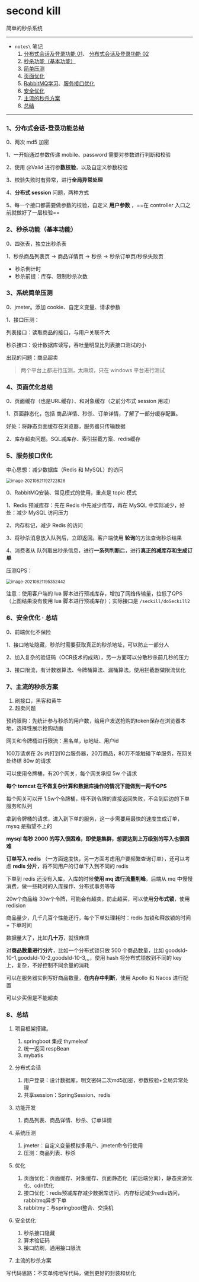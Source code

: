 # second kill

简单的秒杀系统



---



- `notes\` 笔记
  1. [分布式会话及登录功能 01](notes/01登录.md)、 [分布式会话及登录功能 02](notes/02分布式会话.md)
  2. [秒杀功能（基本功能）](notes/03秒杀.md)
  3. [简单压测](notes/04压测.md)
  4. [页面优化](notes/05RabbitMQ学习.md)
  5. [RabbitMQ学习](notes/05RabbitMQ学习.md)、[服务接口优化](notes/06服务优化.md)
  6. [安全优化](notes/07安全优化.md)
  7. [主流的秒杀方案]()
  8. [总结]()




---

### 1、分布式会话-登录功能总结

0、两次 md5 加密

1、一开始通过参数传递 mobile、password 需要对参数进行判断和校验

2、使用 @Valid 进行参**数校验**，以及自定义参数校验

3、校验失败时有异常，进行**全局异常处理**

4、**分布式 session** 问题，两种方式

5、每一个接口都需要做参数的校验，自定义 **用户参数** ，==在 controller 入口之前就做好了一层校验==



### 2、秒杀功能（基本功能）

0、四张表，独立出秒杀表

1、秒杀商品列表页 -> 商品详情页 -> 秒杀 -> 秒杀订单页/秒杀失败页

- 秒杀倒计时
- 秒杀前提：库存、限制秒杀次数




### 3、系统简单压测
0、jmeter。添加 cookie、自定义变量、请求参数

1、接口压测：

列表接口：读取商品的接口，与用户关联不大

秒杀接口：设计数据库读写，吞吐量明显比列表接口测试的小

出现的问题：商品超卖

> 两个平台上都进行压测，太麻烦，只在 windows 平台进行测试



### 4、页面优化总结

0、页面缓存（也是URL缓存）、和对象缓存（之前分布式 session 用过）

1、页面静态化，包括 商品详情、秒杀、订单详情，了解了一部分缓存配置。

好处：将静态页面缓存在浏览器，服务器只传输数据

2、库存超卖问题。SQL减库存、索引拦截方案、redis缓存



### 5、服务接口优化

中心思想：减少数据库（Redis 和 MySQL）的访问

<img src="https://i.loli.net/2021/08/21/X5vNMgWjbl1ft7U.png" alt="image-20210821192722826" style="zoom:80%;" />

0、RabbitMQ安装、常见模式的使用，重点是 topic 模式

1、Redis 预减库存：先在 Redis 中先减少库存，再在 MySQL 中实际减少，好处：减少 MySQL 访问压力

2、内存标记，减少 Redis 的访问

3、将秒杀消息放入队列后，立即返回。客户端使用 **轮询**的方法查询秒杀结果

4、消费者从 队列取出秒杀信息，进行**一系列判断**后，进行**真正的减库存和生成订单**

压测QPS：

<img src="https://i.loli.net/2021/08/21/vGASbgtMPsjXwq6.png" alt="image-20210821195352442" style="zoom:80%;" />

注意：使用客户端的 lua 脚本进行预减库存，增加了网络传输量，拉低了QPS（上图结果没有使用 lua 脚本进行预减库存）；实际接口是 `/seckill/doSeckill2`



### 6、安全优化 · 总结

0、前端优化不保险

1、接口地址隐藏，秒杀时需要获取真正的秒杀地址，可以防止一部分人

2、加入复杂的验证码（OCR技术的成熟），另一方面可以分散秒杀前几秒的压力

3、接口限流，有计数器算法、令牌桶算法、漏桶算法。使用拦截器做限流优化



### 7、主流的秒杀方案



1. 刷接口，黑客和黄牛
2. 超卖问题



预约限购：先统计参与秒杀的用户数，给用户发送抢购的token保存在浏览器本地，选择性展示抢购动画



网关和令牌桶进行限流：黑名单，ip地址、用户id



100万请求在 2s 内打到10台服务器，20万商品，80万不能触碰下单服务，在网关处终结 80w 的请求

可以使用令牌桶，有20个网关，每个网关承担 5w 个请求

**每个 tomcat 在不做复杂计算和数据库操作的情况下能做到一两千QPS**

每个网关可以开 1.5w个令牌桶，得不到令牌的直接返回失败，不会到后边的下单服务和队列

拿到令牌桶的请求，进入到下单的服务，这一步需要用最快的速度生成订单，mysq 是指望不上的

**mysql 每秒 2000 的写入很困难，即使是集群，想要达到上万级别的写入也很困难**

**订单写入 redis** （一方面速度快，另一方面考虑用户要频繁查询订单），还可以考虑 **redis 分片**，将不同用户的订单下入到不同的 redis

下单到 redis 还没有入库，入库的时候**使用 mq 进行流量削峰**，后端从 mq 中慢慢消费，做一些耗时的入库操作、分布式事务等等

20w个商品给 30w个令牌，可能会有超卖，防止超买，可以使用**分布式锁**，使用 redision

商品量少，几千几百个性能还行，每个下单处理耗时：redis 加锁和释放锁的时间 + 下单时间

数据量大了，比如**几十万**，就很麻烦

对**商品数量进行分片**，比如一个分布式锁只放 500 个商品数量，比如 goodsId-10-1,goodsId-10-2,goodsId-10-3,,,，使用 hash 将分布式锁放到不同的 key 上，复杂，不好控制不同余量的消耗

可以在服务器实例写好商品数量，**在内存中判断**，使用 Apollo 和 Nacos 进行配置

可以少买但是不能超卖



### 8、总结

1. 项目框架搭建。
   1. springboot 集成 thymeleaf
   2. 统一返回 respBean
   3. mybatis
2. 分布式会话
   1. 用户登录：设计数据库，明文密码二次md5加密，参数校验+全局异常处理
   2. 共享session：SpringSession、redis

3. 功能开发
   1. 商品列表、商品详情、秒杀、订单详情
4. 系统压测
   1. jmeter：自定义变量模拟多用户、jmeter命令行使用
   2. 压测：商品列表、秒杀

5. 优化
   1. 页面优化：页面缓存、对象缓存、页面静态化（前后端分离），静态资源优化、cdn优化
   2. 接口优化：redis预减库存减少数据库访问、内存标记减少redis访问，rabbitmq异步下单
   3. rabbitmy：与springboot整合、交换机
6. 安全优化
   1. 秒杀接口隐藏
   2. 算术验证码
   3. 接口防刷，通用接口限流
7. 主流的秒杀方案



写代码思路：不实单纯地写代码，做到更好的封装和优化	






